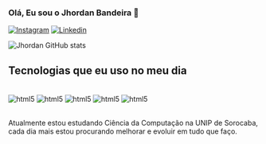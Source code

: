 
### Olá, Eu sou o Jhordan Bandeira 👋

[![Instagram](https://img.shields.io/badge/Instagram-E4405F?style=for-the-badge&logo=instagram&logoColor=white)](https://instagram.com/jgbandeira__)
[![Linkedin](https://img.shields.io/badge/LinkedIn-0077B5?style=for-the-badge&logo=linkedin&logoColor=white)](https://www.linkedin.com/in/jhordan-gabriel-bandeira-06b59b279/)

![Jhordan GitHub stats](https://github-readme-stats.vercel.app/api?username=JhordanBandeira&show_icons=true&bg_color=dracula)

## Tecnologias que eu uso no meu dia 

<div style="display: inline_block"><br/>
<img align="center" alt="html5" src="https://img.shields.io/badge/Python-14354C?style=for-the-badge&logo=python&logoColor=white" />
<img align="center" alt="html5" src="https://img.shields.io/badge/HTML-239120?style=for-the-badge&logo=html5&logoColor=white" />
<img align="center" alt="html5" src="https://img.shields.io/badge/Microsoft%20SQL%20Server-CC2927?style=for-the-badge&logo=microsoft%20sql%20server&logoColor=white" />
<img align="center" alt="html5" src="https://img.shields.io/badge/Microsoft_Excel-217346?style=for-the-badge&logo=microsoft-excel&logoColor=white" />
<img align="center" alt="html5" src="https://img.shields.io/badge/Microsoft_Office-D83B01?style=for-the-badge&logo=microsoft-office&logoColor=white" />
</div><br/>

Atualmente estou estudando Ciência da Computação na UNIP de Sorocaba,<br/> cada dia mais estou procurando melhorar e evoluir em tudo que faço.

